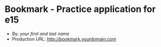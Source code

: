 
# Bookmark - Practice application for e15
+ By: *your first and last name*
+ Production URL: <http://bookmark.yourdomain.com>